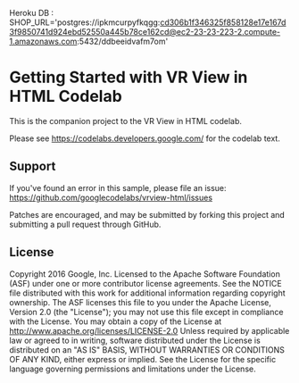 Heroku DB : SHOP_URL='postgres://ipkmcurpyfkqgg:cd306b1f346325f858128e17e167d3f9850741d924ebd52550a445b78ce162cd@ec2-23-23-223-2.compute-1.amazonaws.com:5432/ddbeeidvafm7om'

Getting Started with VR View in HTML Codelab
============================================

This is the companion project to the VR View in HTML codelab.

Please see https://codelabs.developers.google.com/ for the codelab text.

Support
-------
 If you've found an error in this sample, please file an issue:
https://github.com/googlecodelabs/vrview-html/issues

Patches are encouraged, and may be submitted by forking this project and
submitting a pull request through GitHub.

License
-------
Copyright 2016 Google, Inc.
Licensed to the Apache Software Foundation (ASF) under one or more contributor
license agreements.  See the NOTICE file distributed with this work for
additional information regarding copyright ownership.  The ASF licenses this
file to you under the Apache License, Version 2.0 (the "License"); you may not
use this file except in compliance with the License.  You may obtain a copy of
the License at
  http://www.apache.org/licenses/LICENSE-2.0
Unless required by applicable law or agreed to in writing, software
distributed under the License is distributed on an "AS IS" BASIS, WITHOUT
WARRANTIES OR CONDITIONS OF ANY KIND, either express or implied.  See the
License for the specific language governing permissions and limitations under
the License.

